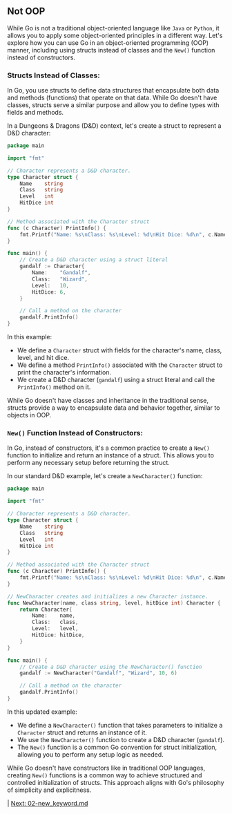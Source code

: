 ## Not OOP

While Go is not a traditional object-oriented language like `Java` or `Python`, it allows you to apply some object-oriented principles in a different way. Let's explore how you can use Go in an object-oriented programming (OOP) manner, including using structs instead of classes and the `New()` function instead of constructors.

### Structs Instead of Classes:

In Go, you use structs to define data structures that encapsulate both data and methods (functions) that operate on that data. While Go doesn't have classes, structs serve a similar purpose and allow you to define types with fields and methods.

In a Dungeons & Dragons (D&D) context, let's create a struct to represent a D&D character:

```go
package main

import "fmt"

// Character represents a D&D character.
type Character struct {
    Name    string
    Class   string
    Level   int
    HitDice int
}

// Method associated with the Character struct
func (c Character) PrintInfo() {
    fmt.Printf("Name: %s\nClass: %s\nLevel: %d\nHit Dice: %d\n", c.Name, c.Class, c.Level, c.HitDice)
}

func main() {
    // Create a D&D character using a struct literal
    gandalf := Character{
        Name:    "Gandalf",
        Class:   "Wizard",
        Level:   10,
        HitDice: 6,
    }

    // Call a method on the character
    gandalf.PrintInfo()
}
```

In this example:

- We define a `Character` struct with fields for the character's name, class, level, and hit dice.
- We define a method `PrintInfo()` associated with the `Character` struct to print the character's information.
- We create a D&D character (`gandalf`) using a struct literal and call the `PrintInfo()` method on it.

While Go doesn't have classes and inheritance in the traditional sense, structs provide a way to encapsulate data and behavior together, similar to objects in OOP.

### `New()` Function Instead of Constructors:

In Go, instead of constructors, it's a common practice to create a `New()` function to initialize and return an instance of a struct. This allows you to perform any necessary setup before returning the struct.

In our standard D&D example, let's create a `NewCharacter()` function:

```go
package main

import "fmt"

// Character represents a D&D character.
type Character struct {
    Name    string
    Class   string
    Level   int
    HitDice int
}

// Method associated with the Character struct
func (c Character) PrintInfo() {
    fmt.Printf("Name: %s\nClass: %s\nLevel: %d\nHit Dice: %d\n", c.Name, c.Class, c.Level, c.HitDice)
}

// NewCharacter creates and initializes a new Character instance.
func NewCharacter(name, class string, level, hitDice int) Character {
    return Character{
        Name:    name,
        Class:   class,
        Level:   level,
        HitDice: hitDice,
    }
}

func main() {
    // Create a D&D character using the NewCharacter() function
    gandalf := NewCharacter("Gandalf", "Wizard", 10, 6)

    // Call a method on the character
    gandalf.PrintInfo()
}
```

In this updated example:

- We define a `NewCharacter()` function that takes parameters to initialize a `Character` struct and returns an instance of it.
- We use the `NewCharacter()` function to create a D&D character (`gandalf`).
- The `New()` function is a common Go convention for struct initialization, allowing you to perform any setup logic as needed.

While Go doesn't have constructors like in traditional OOP languages, creating `New()` functions is a common way to achieve structured and controlled initialization of structs. This approach aligns with Go's philosophy of simplicity and explicitness.

 | [Next: 02-new_keyword.md](02-new_keyword.md)
